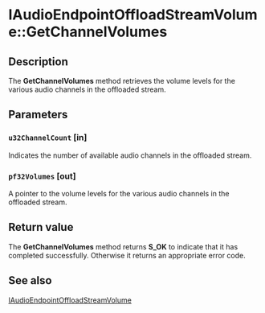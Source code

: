 # IAudioEndpointOffloadStreamVolume::GetChannelVolumes

## Description

The **GetChannelVolumes** method retrieves the volume levels for the various audio channels in the offloaded stream.

## Parameters

### `u32ChannelCount` [in]

Indicates the number of available audio channels in the offloaded stream.

### `pf32Volumes` [out]

A pointer to the volume levels for the various audio channels in the offloaded stream.

## Return value

The **GetChannelVolumes** method returns **S_OK** to indicate that it has completed successfully. Otherwise it returns an appropriate error code.

## See also

[IAudioEndpointOffloadStreamVolume](https://learn.microsoft.com/windows/desktop/api/audioengineendpoint/nn-audioengineendpoint-iaudioendpointoffloadstreamvolume)